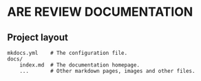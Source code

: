 # ARE REVIEW DOCUMENTATION
## Project layout

    mkdocs.yml    # The configuration file.
    docs/
        index.md  # The documentation homepage.
        ...       # Other markdown pages, images and other files.
